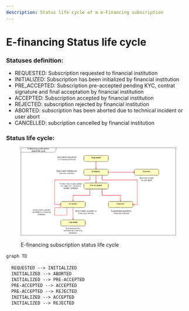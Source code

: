 ```yaml
---
description: Status life cycle of a e-Financing subscription
---
```


# E-financing Status life cycle

### Statuses  definition:

* REQUESTED: Subscription requested to financial institution&#x20;
* INITIALIZED: Subscription has been initialized by financial institution
* PRE\_ACCEPTED: Subscription pre-accepted pending KYC, contrat signature and final acceptation by financial institution
* ACCEPTED: Subscription accepted by financial institution
* REJECTED: subscription rejected by financial institution
* ABORTED: subscription has been aborted due to technical incident or user abort
* CANCELLED: subcription cancelled by financial institution&#x20;

### Status life cycle:

<div data-full-width="true">

<figure><img src="../../.gitbook/assets/E-financing subscription status life cycle.drawio.png" alt=""><figcaption><p>E-financing subscription status life cycle</p></figcaption></figure>

</div>

```mermaid
graph TD

  REQUESTED --> INITIALIZED
  INITIALIZED --> ABORTED
  INITIALIZED --> PRE-ACCEPTED
  PRE-ACCEPTED --> ACCEPTED
  PRE-ACCEPTED --> REJECTED
  INITIALIZED --> ACCEPTED
  INITIALIZED --> REJECTED

```

